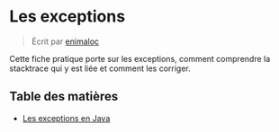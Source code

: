 # Les exceptions
> Écrit par [enimaloc](https://github.com/enimaloc)

Cette fiche pratique porte sur les exceptions, comment comprendre la stacktrace qui y est liée et comment les corriger.

## Table des matières

- [Les exceptions en Java](fr/EXCEPTIONS_JAVA.md)
